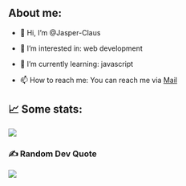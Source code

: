 ## About me:

- 👋 Hi, I’m @Jasper-Claus

- 👀 I’m interested in: web development

- 🌱 I’m currently learning: javascript 

- 📫 How to reach me: You can reach me via <a href=mailto:infojasperclaus@gmail.com>Mail</a> 

## 📈 Some stats:

![](http://github-profile-summary-cards.vercel.app/api/cards/profile-details?username=jasper-Claus&theme=tokyonight)

### ✍️ Random Dev Quote
![](https://quotes-github-readme.vercel.app/api?type=horizontal&theme=radical)


